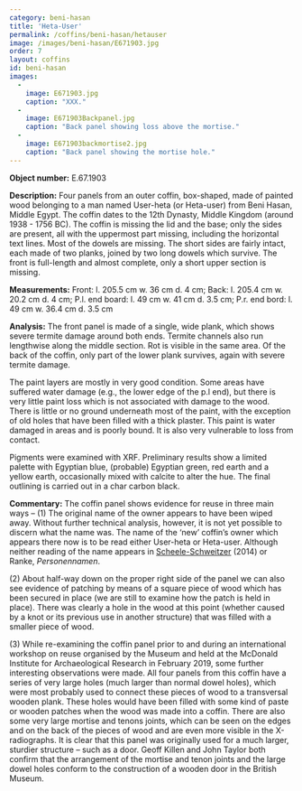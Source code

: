 ```yaml
---
category: beni-hasan
title: 'Heta-User'
permalink: /coffins/beni-hasan/hetauser
image: /images/beni-hasan/E671903.jpg
order: 7
layout: coffins
id: beni-hasan
images:
  -
    image: E671903.jpg
    caption: "XXX."
  -
    image: E671903Backpanel.jpg
    caption: "Back panel showing loss above the mortise."
  -
    image: E671903backmortise2.jpg
    caption: "Back panel showing the mortise hole."
---
```


**Object number:** E.67.1903

**Description:** Four panels from an outer coffin, box-shaped, made of painted wood belonging to a man named User-heta (or Heta-user) from Beni Hasan, Middle Egypt. The coffin dates to the 12th Dynasty, Middle Kingdom (around 1938 - 1756 BC). The coffin is missing the lid and the base; only the sides are present, all with the uppermost part missing, including the horizontal text lines. Most of the dowels are missing. The short sides are fairly intact, each made of two planks, joined by two long dowels which survive. The front is full-length and almost complete, only a short upper section is missing. 

**Measurements:** Front: l. 205.5 cm w. 36 cm d. 4 cm; Back: l. 205.4 cm w. 20.2 cm d. 4 cm; P.l. end board: l. 49 cm w. 41 cm d. 3.5 cm; P.r. end bord: l. 49 cm w. 36.4 cm d. 3.5 cm 

**Analysis:** The front panel is made of a single, wide plank, which shows severe termite damage around both ends. Termite channels also run lengthwise along the middle section. Rot is visible in the same area. Of the back of the coffin, only part of the lower plank survives, again with severe termite damage.  

The paint layers are mostly in very good condition.  Some areas have suffered water damage (e.g., the lower edge of the p.l end), but there is very little paint loss which is not associated with damage to the wood.  There is little or no ground underneath most of the paint, with the exception of old holes that have been filled with a thick plaster. This paint is water damaged in areas and is poorly bound. It is also very vulnerable to loss from contact.

Pigments were examined with XRF. Preliminary results show a limited palette with Egyptian blue, (probable) Egyptian green, red earth and a yellow earth, occasionally mixed with calcite to alter the hue. The final outlining is carried out in a char carbon black. 

**Commentary:** 
The coffin panel shows evidence for reuse in three main ways –
(1)	The original name of the owner appears to have been wiped away. Without further technical analysis, however, it is not yet possible to discern what the name was. The name of the ‘new’ coffin’s owner which appears there now is to be read either User-heta or Heta-user.  Although neither reading of the name appears in [Scheele-Schweitzer](https://pnm.uni-mainz.de/1/names?name=wsr&translation=&match=inexact&match-region=attested&place=&match-date=strictly&period=&gender=any&ranke=&form_type=&sem_type=) (2014) or Ranke, *Personennamen*.

(2)	About half-way down on the proper right side of the panel we can also see evidence of patching by means of a square piece of wood which has been secured in place (we are still to examine how the patch is held in place). There was clearly a hole in the wood at this point (whether caused by a knot or its previous use in another structure) that was filled with a smaller piece of wood. 

(3)	While re-examining the coffin panel prior to and during an international workshop on reuse organised by the Museum and held at the McDonald Institute for Archaeological Research in February 2019, some further interesting observations were made. All four panels from this coffin have a series of very large holes (much larger than normal dowel holes), which were most probably used to connect these pieces of wood to a transversal wooden plank. These holes would have been filled with some kind of paste or wooden patches when the wood was made into a coffin. There are also some very large mortise and tenons joints, which can be seen on the edges and on the back of the pieces of wood and are even more visible in the X-radiographs. It is clear that this panel was originally used for a much larger, sturdier structure – such as a door. Geoff Killen and John Taylor both confirm that the arrangement of the mortise and tenon joints and the large dowel holes conform to the construction of a wooden door in the British Museum.



